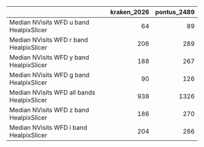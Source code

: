 |                                            |   kraken_2026 |   pontus_2489 |
|:-------------------------------------------|--------------:|--------------:|
| Median NVisits WFD u band HealpixSlicer    |            64 |            89 |
| Median NVisits WFD r band HealpixSlicer    |           206 |           289 |
| Median NVisits WFD y band HealpixSlicer    |           188 |           267 |
| Median NVisits WFD g band HealpixSlicer    |            90 |           126 |
| Median NVisits WFD all bands HealpixSlicer |           938 |          1326 |
| Median NVisits WFD z band HealpixSlicer    |           186 |           270 |
| Median NVisits WFD i band HealpixSlicer    |           204 |           286 |
